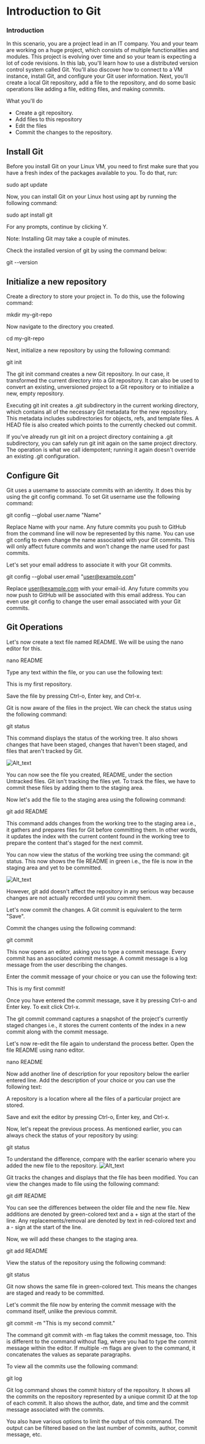 # Introduction to Git
### Introduction
In this scenario, you are a project lead in an IT company. You and your team are working on a huge project, which consists of multiple functionalities and modules. This project is evolving over time and so your team is expecting a lot of code revisions. In this lab, you'll learn how to use a distributed version control system called Git. You'll also discover how to connect to a VM instance, install Git, and configure your Git user information. Next, you'll create a local Git repository, add a file to the repository, and do some basic operations like adding a file, editing files, and making commits.

What you'll do
* Create a git repository.
* Add files to this repository
* Edit the files
* Commit the changes to the repository.

## Install Git
Before you install Git on your Linux VM, you need to first make sure that you have a fresh index of the packages available to you. To do that, run:

sudo apt update

Now, you can install Git on your Linux host using apt by running the following command:

sudo apt install git

For any prompts, continue by clicking Y.

Note: Installing Git may take a couple of minutes.

Check the installed version of git by using the command below:

git --version

## Initialize a new repository
Create a directory to store your project in. To do this, use the following command:

mkdir my-git-repo

Now navigate to the directory you created.

cd my-git-repo

Next, initialize a new repository by using the following command:

git init

The git init command creates a new Git repository. In our case, it transformed the current directory into a Git repository. It can also be used to convert an existing, unversioned project to a Git repository or to initialize a new, empty repository.

Executing git init creates a .git subdirectory in the current working directory, which contains all of the necessary Git metadata for the new repository. This metadata includes subdirectories for objects, refs, and template files. A HEAD file is also created which points to the currently checked out commit.

If you've already run git init on a project directory containing a .git subdirectory, you can safely run git init again on the same project directory. The operation is what we call idempotent; running it again doesn't override an existing .git configuration.

## Configure Git
Git uses a username to associate commits with an identity. It does this by using the git config command. To set Git username use the following command:

git config --global user.name "Name"

Replace Name with your name. Any future commits you push to GitHub from the command line will now be represented by this name. You can use git config to even change the name associated with your Git commits. This will only affect future commits and won't change the name used for past commits.

Let's set your email address to associate it with your Git commits.

git config --global user.email "user@example.com"

Replace user@example.com with your email-id. Any future commits you now push to GitHub will be associated with this email address. You can even use git config to change the user email associated with your Git commits.

## Git Operations
Let's now create a text file named README. We will be using the nano editor for this.

nano README

Type any text within the file, or you can use the following text:

This is my first repository.

Save the file by pressing Ctrl-o, Enter key, and Ctrl-x.

Git is now aware of the files in the project. We can check the status using the following command:

git status

This command displays the status of the working tree. It also shows changes that have been staged, changes that haven't been staged, and files that aren't tracked by Git.

![Alt_text](https://github.com/AnnieChen1130/Google-IT-Automation-with-Python/blob/main/Course3-Introduction-to-Git-and-GitHub/Lab1-Introduction-to-Git/image-for-readme/git-status.png)

You can now see the file you created, README, under the section Untracked files. Git isn't tracking the files yet. To track the files, we have to commit these files by adding them to the staging area.

Now let's add the file to the staging area using the following command:

git add README

This command adds changes from the working tree to the staging area i.e., it gathers and prepares files for Git before committing them. In other words, it updates the index with the current content found in the working tree to prepare the content that's staged for the next commit.

You can now view the status of the working tree using the command: git status. This now shows the file README in green i.e., the file is now in the staging area and yet to be committed.

![Alt_text](https://github.com/AnnieChen1130/Google-IT-Automation-with-Python/blob/main/Course3-Introduction-to-Git-and-GitHub/Lab1-Introduction-to-Git/image-for-readme/git-add.png)

However, git add doesn't affect the repository in any serious way because changes are not actually recorded until you commit them.

Let's now commit the changes. A Git commit is equivalent to the term "Save".

Commit the changes using the following command:

git commit

This now opens an editor, asking you to type a commit message. Every commit has an associated commit message. A commit message is a log message from the user describing the changes.

Enter the commit message of your choice or you can use the following text:

This is my first commit!

Once you have entered the commit message, save it by pressing Ctrl-o and Enter key. To exit click Ctrl-x.

The git commit command captures a snapshot of the project's currently staged changes i.e., it stores the current contents of the index in a new commit along with the commit message.

Let's now re-edit the file again to understand the process better. Open the file README using nano editor.

nano README

Now add another line of description for your repository below the earlier entered line. Add the description of your choice or you can use the following text:

A repository is a location where all the files of a particular project are stored.

Save and exit the editor by pressing Ctrl-o, Enter key, and Ctrl-x.

Now, let's repeat the previous process. As mentioned earlier, you can always check the status of your repository by using:

git status

To understand the difference, compare with the earlier scenario where you added the new file to the repository.
![Alt_text](https://github.com/AnnieChen1130/Google-IT-Automation-with-Python/blob/main/Course3-Introduction-to-Git-and-GitHub/Lab1-Introduction-to-Git/image-for-readme/git-diff.png)

Git tracks the changes and displays that the file has been modified. You can view the changes made to file using the following command:

git diff README

You can see the differences between the older file and the new file. New additions are denoted by green-colored text and a + sign at the start of the line. Any replacements/removal are denoted by text in red-colored text and a - sign at the start of the line.

Now, we will add these changes to the staging area.

git add README

View the status of the repository using the following command:

git status

Git now shows the same file in green-colored text. This means the changes are staged and ready to be committed.

Let's commit the file now by entering the commit message with the command itself, unlike the previous commit.

git commit -m "This is my second commit."

The command git commit with -m flag takes the commit message, too. This is different to the command without flag, where you had to type the commit message within the editor. If multiple -m flags are given to the command, it concatenates the values as separate paragraphs.

To view all the commits use the following command:

git log

Git log command shows the commit history of the repository. It shows all the commits on the repository represented by a unique commit ID at the top of each commit. It also shows the author, date, and time and the commit message associated with the commits.

You also have various options to limit the output of this command. The output can be filtered based on the last number of commits, author, commit message, etc.



